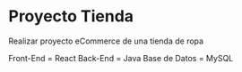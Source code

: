 # Proyecto Tienda

Realizar proyecto eCommerce de una tienda de ropa

Front-End = React
Back-End = Java
Base de Datos = MySQL
